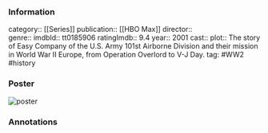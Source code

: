 ### Information

category:: [[Series]]
publication:: [[HBO Max]]
director::  
genre:: 
imdbId:: tt0185906
ratingImdb:: 9.4
year:: 2001
cast:: 
plot:: The story of Easy Company of the U.S. Army 101st Airborne Division and their mission in World War II Europe, from Operation Overlord to V-J Day.
tag: #WW2 #history 
### Poster

![poster](https://m.media-amazon.com/images/M/MV5BMTI3ODc2ODc0M15BMl5BanBnXkFtZTYwMjgzNjc3._V1_SX300.jpg)

### Annotations
